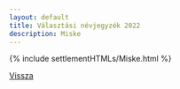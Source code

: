 ```yaml
---
layout: default
title: Választási névjegyzék 2022
description: Miske
---
```


{% include settlementHTMLs/Miske.html %}

[Vissza](../)